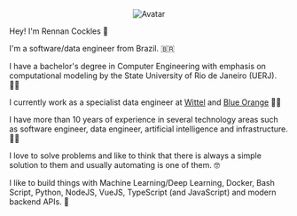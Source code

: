 <div align="center" class="avatar">
  <img src="https://avatars.githubusercontent.com/u/2038003?s=1508&v=4" alt="Avatar" class="avatar-img"/>
</div>

Hey! I'm Rennan Cockles 👋

I'm a software/data engineer from Brazil. 🇧🇷

I have a bachelor's degree in Computer Engineering with emphasis on computational modeling by the State University of Rio de Janeiro (UERJ). 👨‍🎓

I currently work as a specialist data engineer at <a href="https://wittel.com" rel="noopener noreferrer nofollow" target="_blank">Wittel</a> and <a href="https://blueorange.digital" rel="noopener noreferrer nofollow" target="_blank">Blue Orange</a> 👨‍💼

I have more than 10 years of experience in several technology areas such as software engineer, data engineer, artificial intelligence and infrastructure. 👨‍💻

I love to solve problems and like to think that there is always a simple solution to them and usually automating is one of them. 🤓

I like to build things with Machine Learning/Deep Learning, Docker, Bash Script, Python, NodeJS, VueJS, TypeScript (and JavaScript) and modern backend APIs. 👊

